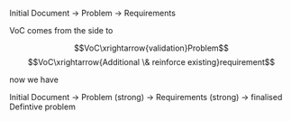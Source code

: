 
Initial Document -> Problem -> Requirements

VoC comes from the side to 

$$VoC\xrightarrow{validation}Problem$$
$$VoC\xrightarrow{Additional \& reinforce existing}requirement$$


now we have

Initial Document -> Problem (strong) -> Requirements (strong) -> finalised Defintive problem

